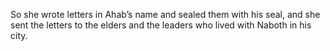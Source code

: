 So she wrote letters in Ahab’s name and sealed them with his seal, and she sent the letters to the elders and the leaders who lived with Naboth in his city.
